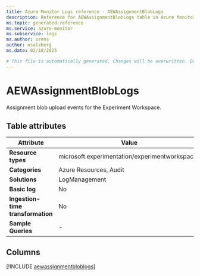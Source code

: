 ```yaml
---
title: Azure Monitor Logs reference - AEWAssignmentBlobLogs
description: Reference for AEWAssignmentBlobLogs table in Azure Monitor Logs.
ms.topic: generated-reference
ms.service: azure-monitor
ms.subservice: logs
ms.author: orens
author: osalzberg
ms.date: 02/18/2025

# This file is automatically generated. Changes will be overwritten. Do not change this file directly.
---
```


# AEWAssignmentBlobLogs

Assignment blob upload events for the Experiment Workspace.


## Table attributes

|Attribute|Value|
|---|---|
|**Resource types**|microsoft.experimentation/experimentworkspaces|
|**Categories**|Azure Resources, Audit|
|**Solutions**| LogManagement|
|**Basic log**|No|
|**Ingestion-time transformation**|No|
|**Sample Queries**|-|



## Columns
  
[!INCLUDE [aewassignmentbloblogs](~/reusable-content/ce-skilling/azure/includes/azure-monitor/reference/tables/aewassignmentbloblogs-include.md)]
